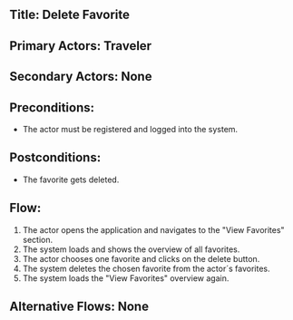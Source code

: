 ## Title: Delete Favorite

## Primary Actors: Traveler
## Secondary Actors: None

## Preconditions:
- The actor must be registered and logged into the system.

## Postconditions: 
- The favorite gets deleted.

## Flow:
1. The actor opens the application and navigates to the "View Favorites" section.
2. The system loads and shows the overview of all favorites.
3. The actor chooses one favorite and clicks on the delete button.
4. The system deletes the chosen favorite from the actor´s favorites.
5. The system loads the "View Favorites" overview again.

## Alternative Flows: None